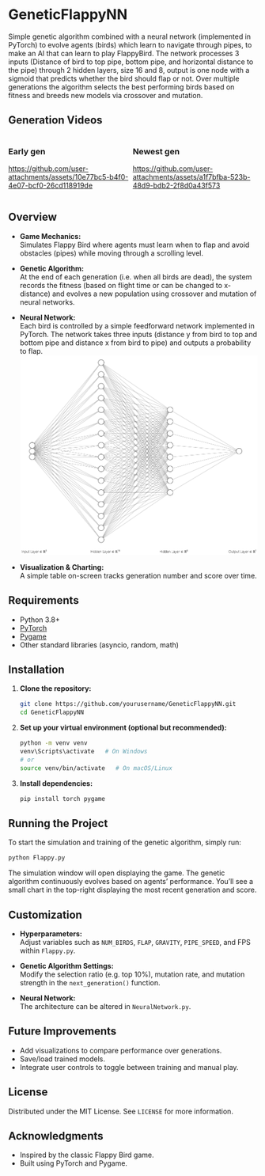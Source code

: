 # GeneticFlappyNN

Simple genetic algorithm combined with a neural network (implemented in PyTorch) to evolve agents (birds) which learn to navigate through pipes, to make an AI that can learn to play FlappyBird. The network processes 3 inputs (Distance of bird to top pipe, bottom pipe, and horizontal distance to the pipe) through 2 hidden layers, size 16 and 8, output is one node with a sigmoid that predicts whether the bird should flap or not. Over multiple generations the algorithm selects the best performing birds based on fitness and breeds new models via crossover and mutation.

## Generation Videos

<div style="display: flex; justify-content: space-around; align-items: flex-start;">
  <div>
    <h3>Early gen</h3>
    

https://github.com/user-attachments/assets/10e77bc5-b4f0-4e07-bcf0-26cd118919de


  </div>
  <div>
    <h3>Newest gen</h3>
    

https://github.com/user-attachments/assets/a1f7bfba-523b-48d9-bdb2-2f8d0a43f573


  </div>
</div>

## Overview

- **Game Mechanics:**  
  Simulates Flappy Bird where agents must learn when to flap and avoid obstacles (pipes) while moving through a scrolling level.
  
- **Genetic Algorithm:**  
  At the end of each generation (i.e. when all birds are dead), the system records the fitness (based on flight time or can be changed to x-distance) and evolves a new population using crossover and mutation of neural networks.

- **Neural Network:**  
  Each bird is controlled by a simple feedforward network implemented in PyTorch. The network takes three inputs (distance y from bird to top and bottom pipe and distance x from bird to pipe) and outputs a probability to flap.
  <img src="images/NN.png">


- **Visualization & Charting:**  
  A simple table on-screen tracks generation number and score over time.

## Requirements

- Python 3.8+
- [PyTorch](https://pytorch.org/get-started/locally/)
- [Pygame](https://www.pygame.org/)
- Other standard libraries (asyncio, random, math)

## Installation

1. **Clone the repository:**
   ```sh
   git clone https://github.com/yourusername/GeneticFlappyNN.git
   cd GeneticFlappyNN
   ```

2. **Set up your virtual environment (optional but recommended):**
   ```sh
   python -m venv venv
   venv\Scripts\activate   # On Windows
   # or
   source venv/bin/activate   # On macOS/Linux
   ```

3. **Install dependencies:**
   ```sh
   pip install torch pygame
   ```

## Running the Project

To start the simulation and training of the genetic algorithm, simply run:

```sh
python Flappy.py
```

The simulation window will open displaying the game. The genetic algorithm continuously evolves based on agents’ performance. You’ll see a small chart in the top-right displaying the most recent generation and score.

## Customization

- **Hyperparameters:**  
  Adjust variables such as `NUM_BIRDS`, `FLAP`, `GRAVITY`, `PIPE_SPEED`, and FPS within `Flappy.py`.

- **Genetic Algorithm Settings:**  
  Modify the selection ratio (e.g. top 10%), mutation rate, and mutation strength in the `next_generation()` function.

- **Neural Network:**  
  The architecture can be altered in `NeuralNetwork.py`.

## Future Improvements

- Add visualizations to compare performance over generations.
- Save/load trained models.
- Integrate user controls to toggle between training and manual play.

## License

Distributed under the MIT License. See `LICENSE` for more information.

## Acknowledgments

- Inspired by the classic Flappy Bird game.
- Built using PyTorch and Pygame.
